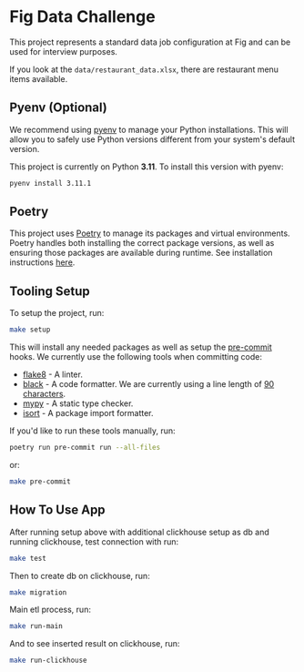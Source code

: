 # Fig Data Challenge

This project represents a standard data job configuration at Fig and can be used for interview purposes.

If you look at the `data/restaurant_data.xlsx`, there are restaurant menu items available.

## Pyenv (Optional)

We recommend using [pyenv](https://github.com/pyenv/pyenv#installation) to manage your Python installations. This will allow you to safely use Python versions different from your system's default version.

This project is currently on Python **3.11**. To install this version with pyenv:

```bash
pyenv install 3.11.1
```

## Poetry

This project uses [Poetry](python-poetry.org) to manage its packages and virtual environments. Poetry handles both installing the correct package versions, as well as ensuring those packages are available during runtime. See installation instructions [here](https://python-poetry.org/docs/#installation).

## Tooling Setup

To setup the project, run:

```bash
make setup
```

This will install any needed packages as well as setup the [pre-commit](https://pre-commit.com/) hooks. We currently use the following tools when committing code:

- [flake8](https://github.com/PyCQA/flake8) - A linter.
- [black](https://github.com/psf/black) - A code formatter. We are currently using a line length of [90 characters](https://www.youtube.com/watch?v=wf-BqAjZb8M&t=260s).
- [mypy](https://github.com/python/mypy) - A static type checker.
- [isort](https://github.com/PyCQA/isort) - A package import formatter.

If you'd like to run these tools manually, run:

```bash
poetry run pre-commit run --all-files
```

or:

```bash
make pre-commit
```

## How To Use App

After running setup above with additional clickhouse setup as db and running clickhouse, test connection with run:

```bash
make test
```

Then to create db on clickhouse, run:

```bash
make migration
```

Main etl process, run:

```bash
make run-main
```

And to see inserted result on clickhouse, run:

```bash
make run-clickhouse
```
